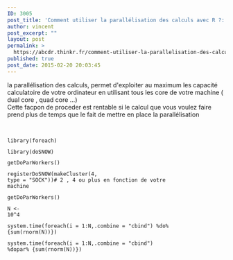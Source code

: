 ```yaml
---
ID: 3005
post_title: 'Comment utiliser la parallélisation des calculs avec R ?: foreach'
author: vincent
post_excerpt: ""
layout: post
permalink: >
  https://abcdr.thinkr.fr/comment-utiliser-la-parallelisation-des-calculs-avec-r-foreach/
published: true
post_date: 2015-02-20 20:03:45
---
```

la parallélisation des calculs, permet d'exploiter au maximum les capacité calculatoire de votre ordinateur en utilisant tous les core de votre machine ( dual core , quad core ...)<br />Cette facpon de proceder est rentable si le calcul que vous voulez faire prend plus de temps que le fait de mettre en place la parallélisation<br /><br /> <pre><code><br />library(foreach)<br /><p>library(doSNOW)</p><p>getDoParWorkers()</p><p>registerDoSNOW(makeCluster(4, type = "SOCK"))# 2 , 4 ou plus en fonction de votre machine</p><p>getDoParWorkers()</p><p>N &lt;- 10^4</p><p>system.time(foreach(i = 1:N,.combine = "cbind") %do% {sum(rnorm(N))})</p><p>system.time(foreach(i = 1:N,.combine = "cbind") %dopar% {sum(rnorm(N))})</p><br /></code></pre>